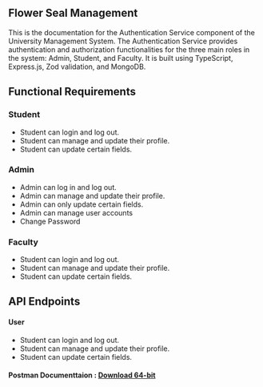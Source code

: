 <section>
  <div class="center">
    <h1>Flower Seal Management</h1>
    <p>This is the documentation for the Authentication Service component of the University Management System. The Authentication Service provides authentication and authorization 
    functionalities for the three main roles in the system: Admin, Student, and Faculty. It is built using TypeScript, Express.js, Zod validation, and MongoDB.</p>
    <h2>Functional Requirements</h2>
    <h3>Student</h3>
    <ul>
      <li>Student can login and log out.</li>
      <li>Student can manage and update their profile.</li>
      <li>Student can update certain fields.</li>
    </ul>
    <h3>Admin</h3>
    <ul>
      <li>Admin can log in and log out.</li>
      <li>Admin can manage and update their profile.</li>
      <li>Admin can only update certain fields.</li>
      <li>Admin can manage user accounts</li>
      <li>Change Password</li>
    </ul>
     <h3>Faculty</h3>
    <ul>
      <li>Student can login and log out.</li>
      <li>Student can manage and update their profile.</li>
      <li>Student can update certain fields.</li>
    </ul>
    <h1>API Endpoints</h1>
    <h4>User</h4>
    <ul>
      <li>Student can login and log out.</li>
      <li>Student can manage and update their profile.</li>
      <li>Student can update certain fields.</li>
    </ul>
    <h4>Postman Documenttaion : <a href="https://www.postman.com/downloads/?utm_source=postman-home">Download 64-bit</a></h4>
  </div>
</section>
